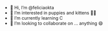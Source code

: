 - 👋 Hi, I’m @feliciaokta
- 👀 I’m interested in puppies and kittens 🐶🐱
- 🌱 I’m currently learning C
- 💞️ I’m looking to collaborate on ... anything 😄

<!---
feliciaokta/feliciaokta is a ✨ special ✨ repository because its `README.md` (this file) appears on your GitHub profile.
You can click the Preview link to take a look at your changes.
--->
